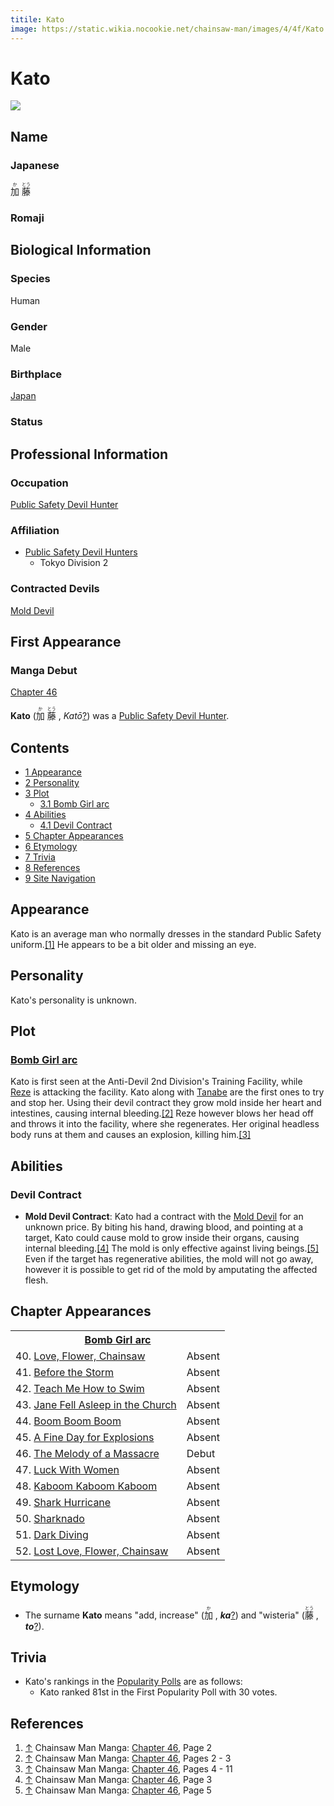 ```yaml
---
titile: Kato
image: https://static.wikia.nocookie.net/chainsaw-man/images/4/4f/Kato.png
---
```


# Kato

[![](https://static.wikia.nocookie.net/chainsaw-man/images/4/4f/Kato.png/revision/latest?cb=20200601221723)](https://static.wikia.nocookie.net/chainsaw-man/images/4/4f/Kato.png/revision/latest?cb=20200601221723)

## Name

### Japanese

<ruby lang="ja"><rb>加</rb><rp> (</rp><rt>か</rt><rp>) </rp></ruby> <ruby lang="ja"><rb>藤</rb><rp> (</rp><rt>とう</rt><rp>)</rp></ruby>

### Romaji

## Biological Information

### Species

Human

### Gender

Male

### Birthplace

[Japan](/wiki/World#Japan "World")

### Status

## Professional Information

### Occupation

[Public Safety Devil Hunter](/wiki/Devil_Hunter#Public_Safety_Devil_Hunters "Devil Hunter")

### Affiliation

-   [Public Safety Devil Hunters](/wiki/Devil_Hunter#Public_Safety_Devil_Hunters "Devil Hunter")
    -   Tokyo Division 2

### Contracted Devils

[Mold Devil](/wiki/Mold_Devil "Mold Devil")

## First Appearance

### Manga Debut

[Chapter 46](/wiki/Chapter_46 "Chapter 46")

**Kato** (<ruby lang="ja"><rb>加</rb><rp> (</rp><rt>か</rt><rp>) </rp></ruby> <ruby lang="ja"><rb>藤</rb><rp> (</rp><rt>とう</rt><rp>) </rp></ruby> , _Katō_[?](http://en.wikipedia.org/wiki/Help:Installing_Japanese_character_sets "wikipedia:Help:Installing Japanese character sets")) was a [Public Safety Devil Hunter](/wiki/Devil_Hunter "Devil Hunter").

## Contents

-   [1 Appearance](#Appearance)
-   [2 Personality](#Personality)
-   [3 Plot](#Plot)
    -   [3.1 Bomb Girl arc](#Bomb_Girl_arc)
-   [4 Abilities](#Abilities)
    -   [4.1 Devil Contract](#Devil_Contract)
-   [5 Chapter Appearances](#Chapter_Appearances)
-   [6 Etymology](#Etymology)
-   [7 Trivia](#Trivia)
-   [8 References](#References)
-   [9 Site Navigation](#Site_Navigation)

## Appearance

Kato is an average man who normally dresses in the standard Public Safety uniform.[\[1\]](#cite_note-Ch46Pg2-1) He appears to be a bit older and missing an eye.

## Personality

Kato's personality is unknown.

## Plot

### [Bomb Girl arc](/wiki/Bomb_Girl_arc "Bomb Girl arc")

Kato is first seen at the Anti-Devil 2nd Division's Training Facility, while [Reze](/wiki/Reze "Reze") is attacking the facility. Kato along with [Tanabe](/wiki/Tanabe "Tanabe") are the first ones to try and stop her. Using their devil contract they grow mold inside her heart and intestines, causing internal bleeding.[\[2\]](#cite_note-Ch46Pg2_-_3-2) Reze however blows her head off and throws it into the facility, where she regenerates. Her original headless body runs at them and causes an explosion, killing him.[\[3\]](#cite_note-Ch46Pg4_-_11-3)

## Abilities

### Devil Contract

-   **Mold Devil Contract**: Kato had a contract with the [Mold Devil](/wiki/Mold_Devil "Mold Devil") for an unknown price. By biting his hand, drawing blood, and pointing at a target, Kato could cause mold to grow inside their organs, causing internal bleeding.[\[4\]](#cite_note-Ch46Pg3-4) The mold is only effective against living beings.[\[5\]](#cite_note-Ch46Pg5-5) Even if the target has regenerative abilities, the mold will not go away, however it is possible to get rid of the mold by amputating the affected flesh.

## Chapter Appearances

<table><tbody><tr><th colspan="2"><center><a href="/wiki/Bomb_Girl_arc" title="Bomb Girl arc"><span>Bomb Girl arc</span></a></center></th></tr><tr><td>40. <a href="/wiki/Chapter_40" title="Chapter 40">Love, Flower, Chainsaw</a></td><td><span>Absent</span></td></tr><tr><td>41. <a href="/wiki/Chapter_41" title="Chapter 41">Before the Storm</a></td><td><span>Absent</span></td></tr><tr><td>42. <a href="/wiki/Chapter_42" title="Chapter 42">Teach Me How to Swim</a></td><td><span>Absent</span></td></tr><tr><td>43. <a href="/wiki/Chapter_43" title="Chapter 43">Jane Fell Asleep in the Church</a></td><td><span>Absent</span></td></tr><tr><td>44. <a href="/wiki/Chapter_44" title="Chapter 44">Boom Boom Boom</a></td><td><span>Absent</span></td></tr><tr><td>45. <a href="/wiki/Chapter_45" title="Chapter 45">A Fine Day for Explosions</a></td><td><span>Absent</span></td></tr><tr><td>46. <a href="/wiki/Chapter_46" title="Chapter 46">The Melody of a Massacre</a></td><td><span>Debut</span></td></tr><tr><td>47. <a href="/wiki/Chapter_47" title="Chapter 47">Luck With Women</a></td><td><span>Absent</span></td></tr><tr><td>48. <a href="/wiki/Chapter_48" title="Chapter 48">Kaboom Kaboom Kaboom</a></td><td><span>Absent</span></td></tr><tr><td>49. <a href="/wiki/Chapter_49" title="Chapter 49">Shark Hurricane</a></td><td><span>Absent</span></td></tr><tr><td>50. <a href="/wiki/Chapter_50" title="Chapter 50">Sharknado</a></td><td><span>Absent</span></td></tr><tr><td>51. <a href="/wiki/Chapter_51" title="Chapter 51">Dark Diving</a></td><td><span>Absent</span></td></tr><tr><td>52. <a href="/wiki/Chapter_52" title="Chapter 52">Lost Love, Flower, Chainsaw</a></td><td><span>Absent</span></td></tr></tbody></table>

## Etymology

-   The surname **Kato** means "add, increase" (<ruby lang="ja"><rb>加</rb><rp> (</rp><rt>か</rt><rp>) </rp></ruby> , _**ka**_[?](http://en.wikipedia.org/wiki/Help:Installing_Japanese_character_sets "wikipedia:Help:Installing Japanese character sets")) and "wisteria" (<ruby lang="ja"><rb>藤</rb><rp> (</rp><rt>とう</rt><rp>) </rp></ruby> , _**to**_[?](http://en.wikipedia.org/wiki/Help:Installing_Japanese_character_sets "wikipedia:Help:Installing Japanese character sets")).

## Trivia

-   Kato's rankings in the [Popularity Polls](/wiki/Popularity_Polls "Popularity Polls") are as follows:
    -   Kato ranked 81st in the First Popularity Poll with 30 votes.

## References

1.  [↑](#cite_ref-Ch46Pg2_1-0) Chainsaw Man Manga: [Chapter 46](/wiki/Chapter_46 "Chapter 46"), Page 2
2.  [↑](#cite_ref-Ch46Pg2_-_3_2-0) Chainsaw Man Manga: [Chapter 46](/wiki/Chapter_46 "Chapter 46"), Pages 2 - 3
3.  [↑](#cite_ref-Ch46Pg4_-_11_3-0) Chainsaw Man Manga: [Chapter 46](/wiki/Chapter_46 "Chapter 46"), Pages 4 - 11
4.  [↑](#cite_ref-Ch46Pg3_4-0) Chainsaw Man Manga: [Chapter 46](/wiki/Chapter_46 "Chapter 46"), Page 3
5.  [↑](#cite_ref-Ch46Pg5_5-0) Chainsaw Man Manga: [Chapter 46](/wiki/Chapter_46 "Chapter 46"), Page 5
